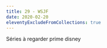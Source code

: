 ```yaml
---
title: 29 - WSJF
date: 2020-02-20
eleventyExcludeFromCollections: true
---
```


Séries à regarder
prime
disney
